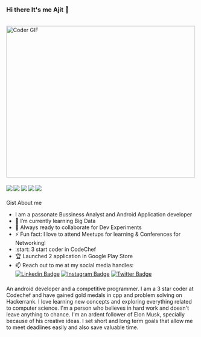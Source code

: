 ### Hi there It's me Ajit 👋
<br>
<img src ="https://media.giphy.com/media/SWoSkN6DxTszqIKEqv/giphy.gif" alt="Coder GIF" width="500" height="400">
<br>

 ####  ![](https://img.shields.io/badge/Android%20Development-%3C%2F%3E-blueviolet) ![](https://img.shields.io/badge/C++-%3C%2F%3E-blueviolet) ![](https://img.shields.io/badge/Python-%3C%2F%3E-blueviolet)  ![](https://img.shields.io/badge/R-%3C%2F%3E-orange) ![](https://img.shields.io/badge/Tableau-%3C%2F%3E-blue)
 
 
Gist About me
- I am a passonate Bussiness Analyst and Android Application developer
- 🌱 I’m currently learning Big Data
- 🔬 Always ready to collaborate for Dev Experiments
- ⚡ Fun fact: I love to attend Meetups for learning & Conferences for Networking!
- :start: 3 start coder in CodeChef
- :trophy: Launched 2 application in Google Play Store
- :mailbox: Reach out to me at my social media handles: <br>
[![Linkedin Badge](https://img.shields.io/badge/-AjitKumarSingh-blue?style=flat-square&logo=Linkedin&logoColor=white&link=https://www.linkedin.com/in/ajit021/)](https://www.linkedin.com/in/ajit021/)
[![Instagram Badge](https://img.shields.io/badge/-@Ajitkr0-D7008A?style=flat-square&labelColor=D7008A&logo=Instagram&logoColor=white&link=https://www.instagram.com/ajitkr0/)](https://www.instagram.com/ajitkr0/)
[![Twitter Badge](https://img.shields.io/badge/-@Ajitkr0-1ca0f1?style=flat-square&labelColor=1ca0f1&logo=twitter&logoColor=white&link=https://twitter.com/Ajitkr0)](https://twitter.com/Ajitkr0)


###
An android developer and a competitive programmer. I am a 3 star coder at Codechef and have gained gold medals in cpp and problem solving on Hackerrank. I love learning new concepts and exploring everything related to computer science.
I'm a person who believes in hard work and doesn't leave anything to chance. I'm an ardent follower of Elon Musk, specially because of his creative ideas. I set short and long term goals that allow me to meet deadlines easily and also save valuable time.
###

